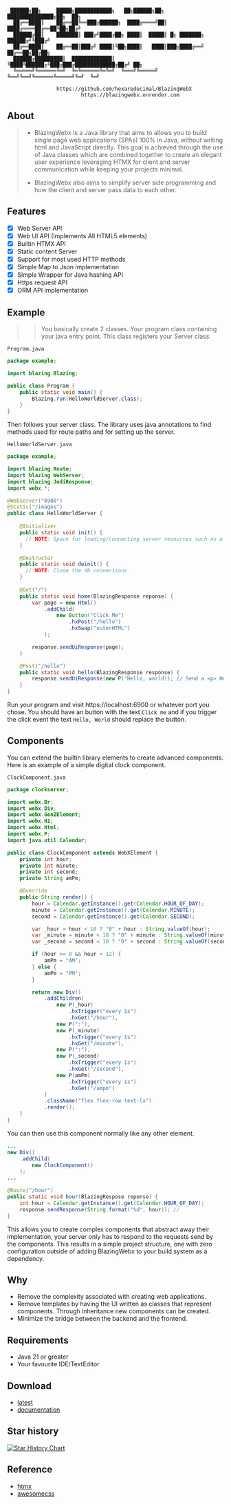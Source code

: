 ```
 ██████╗██╗     █████╗████████████╗   ██╗██████╗██╗    ███████████████╗██╗  ██╗
  ██╔══████║    ██╔══██╚══███╔██████╗  ████╔════╝██║    ████╔════██╔══██╚██╗██╔╝
  ██████╔██║    ███████║ ███╔╝████╔██╗ ████║  █████║ █╗ ███████╗ ██████╔╝╚███╔╝
  ██╔══████║    ██╔══██║███╔╝ ████║╚██╗████║   ████║███╗████╔══╝ ██╔══██╗██╔██╗
  ██████╔█████████║  █████████████║ ╚████╚██████╔╚███╔███╔█████████████╔██╔╝ ██╗
  ╚═════╝╚══════╚═╝  ╚═╚══════╚═╚═╝  ╚═══╝╚═════╝ ╚══╝╚══╝╚══════╚═════╝╚═╝  ╚═╝
                                        
                https://github.com/hexaredecimal/BlazingWebX
                        https://blazingwebx.onrender.com
```

## About
> - BlazingWebx is a Java library that aims to allows you to build single page web applications (SPAs) 100% in Java, without writing html and JavaScript directly. This goal is achieved through the use of Java classes which are combined together to create an elegant user experience leveraging HTMX for client and server communication while keeping your projects minimal.
> 
> - BlazingWebx also aims to simplify server side programming and how the client and server pass data to each other. 

## Features
- [X] Web Server API
- [X] Web UI API (Implements All HTML5 elements)
- [X] Builtin HTMX API
- [X] Static content Server
- [X] Support for most used HTTP methods
- [X] Simple Map to Json implementation
- [X] Simple Wrapper for Java hashing API
- [X] Https request API
- [X] ORM API implementation

## Example
>> You basically create 2 classes. Your program class containing your java entry point. This class registers your Server class.

`Program.java`
```java
package example;

import blazing.Blazing;

public class Program {
    public static void main() {
        Blazing.run(HelloWorldServer.class);
    }
}
```
Then follows your server class. The library uses java annotations to find methods used for route paths and for setting up the server.

`HelloWorldServer.java`
```java
package example;

import blazing.Route;
import blazing.WebServer;
import blazing.JediResponse;
import webx.*; 

@WebServer("6900")
@Static("/images")
public class HelloWorldServer {
    
    @Initializer
    public static void init() {
      // NOTE: Space for loading/connecting server resources such as a database. 
    }

    @Destructor
    public static void deinit() {
      // NOTE: Close the db connections
    }
    
    @Get("/")
    public static void home(BlazingResponse reponse) {
        var page = new Html()
            .addChild(
                new Button("Click Me")
                    .hxPost("/hello")
                    .hxSwap("outerHTML")
            );

        response.sendUiResponse(page);
    }

    @Post("/hello")
    public static void hello(BlazingResponse response) {
        response.sendUiResponse(new P("Hello, world)); // Send a <p> Hello, world </p>
    } 
}
```
Run your program and visit https://localhost:6900 or whatever port you chose. 
You should have an button with the text `Click me` and if you trigger the click event the text `Hello, World` should replace 
the button. 

## Components
You can extend the builtin library elements to create advanced components. Here is an example of a simple digital clock component. 

`ClockComponent.java`
```java
package clockserver;

import webx.Br;
import webx.Div;
import webx.GenZElement;
import webx.H1;
import webx.Html;
import webx.P;
import java.util.Calendar;

public class ClockComponent extends WebXElement {
	private int hour;
	private int minute;
	private int second;
	private String amPm;

	@Override
	public String render() {
		hour = Calendar.getInstance().get(Calendar.HOUR_OF_DAY);
		minute = Calendar.getInstance().get(Calendar.MINUTE);
		second = Calendar.getInstance().get(Calendar.SECOND);

		var _hour = hour < 10 ? "0" + hour : String.valueOf(hour);
		var _minute = minute < 10 ? "0" + minute : String.valueOf(minute);
		var _second = second < 10 ? "0" + second : String.valueOf(second);

		if (hour >= 0 && hour < 12) {
			amPm = "AM";
		} else {
			amPm = "PM";
		}

		return new Div()
			.addChildren(
				new P(_hour)
					.hxTrigger("every 1s")
					.hxGet("/hour"),
				new P(":"),
				new P(_minute)
					.hxTrigger("every 1s")
					.hxGet("/minute"),
				new P(":"),
				new P(_second)
					.hxTrigger("every 1s")
					.hxGet("/second"),
				new P(amPm)
					.hxTrigger("every 1s")
					.hxGet("/ampm")
			)
			.className("flex flex-row text-lx")
			.render();
	}
}
```
You can then use this component normally like any other element. 

```java
...
new Div()
    .addChild(
        new ClockComponent()
    ); 
...

@Route("/hour")
public static void hour(BlazingRespose reponse) {
    int hour = Calendar.getInstance().get(Calendar.HOUR_OF_DAY);
    response.sendResponse(String.format("%d", hour)); // 
}

```
This allows you to create complex components that abstract away their implementation, your server only has to respond to the requests send by the components. 
This results in a simple project structure, one with zero configuration outside of adding BlazingWebx to your build system as a dependency.  

## Why
- Remove the complexity associated with creating web applications.
- Remove templates by having the UI written as classes that represent components. Through inheritance new components can be created.
- Minimize the bridge between the backend and the frontend.

## Requirements
- Java 21 or greater
- Your favourite IDE/TextEditor


## Download
- [latest](https://github.com/hexaredecimal/BlazingWebX/releases)
- [documentation](https://blazingwebx.onrender.com/javadoc/index.html)


## Star history
[![Star History Chart](https://api.star-history.com/svg?repos=hexaredecimal/BlazingWebX&type=Date)](https://star-history.com/#hexaredecimal/BlazingWebX&Date)

## Reference
- [htmx](https://htmx.org/)
- [awesomecss](https://github.com/troxler/awesome-css-frameworks?tab=readme-ov-file)

